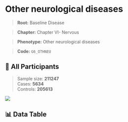 # Other neurological diseases

> **Root:** Baseline Disease  

> **Chapter:** Chapter VI- Nervous  

> **Phenotype:** Other neurological diseases  

> **Code:** `G6_OTHNEU`

## 🧪 All Participants  
> Sample size: **211247**  
> Cases: **5634**  
> Controls: **205613**
<img src="/Sensitive/Figures/ALL/Incidence/G6_OTHNEU.png"/>

## 📊 Data Table
<CsvTableMRF src="/Sensitive/Data/ALL/Incidence/COX_G6_OTHNEU.csv"/>

